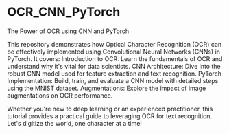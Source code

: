 # OCR_CNN_PyTorch
The Power of OCR using CNN and PyTorch

This repository demonstrates how Optical Character Recognition (OCR) can be effectively implemented using Convolutional Neural Networks (CNNs) in PyTorch. It covers:
    Introduction to OCR: Learn the fundamentals of OCR and understand why it's vital for data scientists.
    CNN Architecture: Dive into the robust CNN model used for feature extraction and text recognition.
    PyTorch Implementation: Build, train, and evaluate a CNN model with detailed steps using the MNIST dataset.
    Augmentations: Explore the impact of image augmentations on OCR performance.

Whether you're new to deep learning or an experienced practitioner, this tutorial provides a practical guide to leveraging OCR for text recognition. Let's digitize the world, one character at a time!
